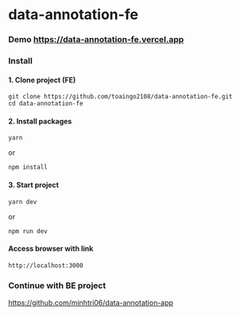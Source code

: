 # data-annotation-fe

### Demo https://data-annotation-fe.vercel.app

### Install

#### 1. Clone project (FE)

```
git clone https://github.com/toaingo2108/data-annotation-fe.git
cd data-annotation-fe
```

#### 2. Install packages

```
yarn
```

or

```
npm install
```

#### 3. Start project

```
yarn dev
```

or

```
npm run dev
```

#### Access browser with link
```
http://localhost:3000
```

### Continue with BE project 
https://github.com/minhtri06/data-annotation-app
